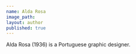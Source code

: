 ```yaml
---
name: Alda Rosa
image_path:
layout: author
published: true
---
```

Alda Rosa (1936) is a Portuguese graphic designer.
